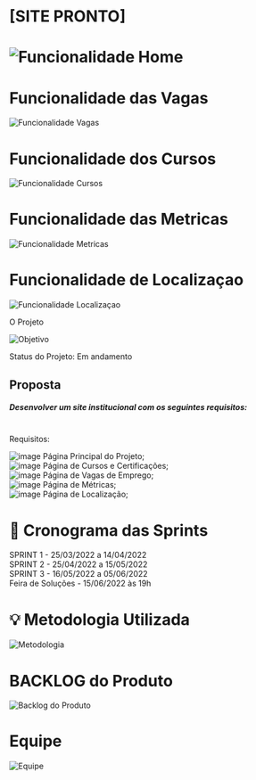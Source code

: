 <h1>[SITE PRONTO]<h1>

![Funcionalidade Home](https://user-images.githubusercontent.com/102235459/163428847-e8bb96ce-8fd2-4aaf-a617-be0d056ffa92.gif)

<h1> Funcionalidade das Vagas </h1>

![Funcionalidade Vagas](https://user-images.githubusercontent.com/102235459/163428985-371dea67-519f-4c1a-8e55-57dacb528d25.gif)

<h1> Funcionalidade dos Cursos </h1>

![Funcionalidade Cursos](https://user-images.githubusercontent.com/102235459/163429191-6de6b9fa-1261-4ac6-9787-29a0602c1d63.gif)


<h1> Funcionalidade das Metricas </h1>

![Funcionalidade Metricas](https://user-images.githubusercontent.com/102235459/163429249-62c75143-cae4-4c17-8cb1-be3a0819c1f1.gif)

<h1> Funcionalidade de Localizaçao </h1>

![Funcionalidade Localizaçao](https://user-images.githubusercontent.com/102235459/163429341-796052b4-1f28-4d4f-93a5-95f3f66d2eb1.gif)



O Projeto


![Objetivo](https://user-images.githubusercontent.com/102235459/163418692-6b39e344-4907-48ac-82f1-622f05cc93ec.png)

Status do Projeto: Em andamento

<h2>Proposta</h2>
<h5> Desenvolver um site institucional com os seguintes requisitos:</h5><br>
Requisitos: <bR>

![image](https://user-images.githubusercontent.com/102235459/163419870-2e0f0b03-e7d8-4bf5-b960-c81da66486b5.png) Página Principal do Projeto;
  <br>
  ![image](https://user-images.githubusercontent.com/102235459/163419926-51ed7496-dc6c-4d5d-a3a6-4d94b5a531fd.png) Página de Cursos e Certificações;
  <br>
  ![image](https://user-images.githubusercontent.com/102235459/163419987-520f59b9-e704-42cc-a249-33b67c5426a5.png) Página de Vagas de Emprego; 
  <br>
  ![image](https://user-images.githubusercontent.com/102235459/163420025-1a5db223-b1a4-4856-95a9-bd4488b102a2.png) Página de Métricas;
  <br>
  ![image](https://user-images.githubusercontent.com/102235459/163420062-4339f577-0e4b-4b9d-af9d-b3d7225c187c.png)
Página de Localização;
  <br>

  <h1> 📆 Cronograma das Sprints </h1> 
  SPRINT 1 - 25/03/2022 a 14/04/2022<br>
  SPRINT 2 - 25/04/2022 a 15/05/2022<br>
  SPRINT 3 - 16/05/2022 a 05/06/2022<br>
  Feira de Soluções - 15/06/2022 às 19h<br>
  <h1> 💡 Metodologia Utilizada </h1>
  
  
  ![Metodologia](https://user-images.githubusercontent.com/102235459/163420835-5978259b-4a69-407f-bd59-3c7d6414d679.png)
<br>
  
  <h1> BACKLOG do Produto </h1>
  
  ![Backlog do Produto](https://user-images.githubusercontent.com/102235459/163421038-ac4e6f9a-e1e9-499f-ae49-2c11e3ff7364.png)
  
  <h1> Equipe </h1>
  

  ![Equipe](https://user-images.githubusercontent.com/102235459/163421166-c8cd67eb-6438-4c00-87c2-c0f281b3230b.png)




